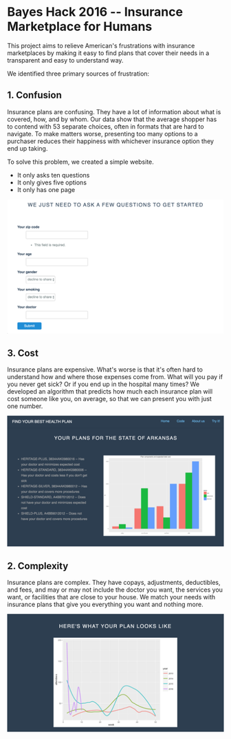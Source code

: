 # Bayes Hack 2016 -- Insurance Marketplace for Humans

This project aims to relieve American's frustrations with insurance marketplaces by making it easy to find plans that cover their needs in a transparent and easy to understand way.

We identified three primary sources of frustration:

## 1. Confusion

Insurance plans are confusing. They have a lot of information about what is covered, how, and by whom. Our data show that the average shopper has to contend with 53 separate choices, often in formats that are hard to navigate. To make matters worse, presenting too many options to a purchaser reduces their happiness with whichever insurance option they end up taking.

To solve this problem, we created a simple website.

* It only asks ten questions
* It only gives five options
* It only has one page

![Simple](website-pre.png)

## 3. Cost

Insurance plans are expensive. What's worse is that it's often hard to understand how and where those expenses come from. What will you pay if you never get sick? Or if you end up in the hospital many times? We developed an algorithm that predicts how much each insurance plan will cost someone like you, on average, so that we can present you with just one number.

![Clear](website-post.png)

## 2. Complexity

Insurance plans are complex. They have copays, adjustments, deductibles, and fees, and may or may not include the doctor you want, the services you want, or facilities that are close to your house. We match your needs with insurance plans that give you everything you want and nothing more.

![Personal](website-map.png)
